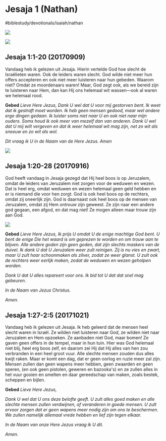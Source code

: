 # Jesaja 1 (Nathan)
#biblestudy/devotionals/isaiah/nathan

![]((null)/Afbeeldingsresultaat%20voor%20israel%20north%20and%20south%20kingdoms.jpeg)



![]((null)/4EED9986-3190-4AFC-BA0D-2D349B270BA5.png)


## Jesaja 1:1-20 (20170909)
Vandaag heb ik gelezen uit Jesaja. Hierin vertelde God hoe slecht de Israëlieten waren. Ook de leiders waren slecht. God wilde niet meer hun offers accepteren en ook niet meer luisteren naar hun gebeden. Waarom niet? Omdat ze moordenaars waren! 
Maar, God zegt ook, als we bereid zijn te luisteren naar Hem, dan kan Hij ons helemaal wit wassen—ook al waren we helemaal rood. 

**Gebed**
*Lieve Here Jezus,* 
*Dank U wel dat U voor mij gestorven bent. Ik weet dat ik gestraft moet worden. Ik heb geen mensen gedood, maar wel andere erge dingen gedaan. Ik luister soms niet naar U en ook niet naar mijn ouders. Soms houd ik ook meer van mezelf dan van anderen.* 
*Dank U wel dat U mij wilt vergeven en dat ik weer helemaal wit mag zijn, net zo wit als sneeuw en zo wit als wol.* 

*Dit vraag ik U in de Naam van de Here Jezus.* 
*Amen*


![]((null)/Leiderschap.png)

## Jesaja 1:20-28 (20170916)
God heeft vandaag in Jesaja gezegd dat Hij heel boos is op Jeruzalem, omdat de leiders van Jeruzalem niet zorgen voor de weduwen en wezen. Dat is heel erg, omdat weduwen en wezen helemaal geen geld hebben en er is niemand die voor hen zorgt. 
God is ook heel boos op de rechters, omdat zij oneerlijk zijn. God is daarnaast ook heel boos op de mensen van Jeruzalem, omdat zij Hem *ontrouw* zijn geweest. Ze zijn naar een andere god gegaan, een afgod, en dat mag niet! Ze mogen alleen maar trouw zijn aan God. 

![]((null)/Trouw%20en%20ontrouw.png)


**Gebed**
*Lieve Here Jezus,*
*Ik prijs U omdat U de enige machtige God bent. U bent de enige Die het waard is om geprezen te worden en om trouw aan te blijven. Alle andere goden zijn geen goden, dat zijn slechts maskers van de duivel.* 
*Ik dank U dat U Jeruzalem weer zult reinigen. Zij is nu vies en zwart, maar U zult haar schoonmaken als zilver, zodat ze weer glanst. U zult ook de rechters weer eerlijk maken, zodat de weduwen en wezen geholpen worden.* 

*Dank U dat U alles repareert voor ons. Ik bid tot U dat dat snel mag gebeuren.* 

*In de Naam van Jezus Christus.*

*Amen.*

## Jesaja 1:27-2:5 (20171021)
Vandaag heb ik gelezen uit Jesaja. Ik heb geleerd dat de mensen heel slecht waren in Israël. Ze wilden niet luisteren naar God, ze wilden niet naar Jeruzalem en Hem opzoeken. Ze aanbaden niet God, maar bomen! Ze gaven geen offers in de tempel, maar in hun tuin. 
Hier was God helemaal niet blij, heel erg boos zelf, en daarom zei Hij dat Hij alles van hen zou verbranden in een heel groot vuur. Alle slechte mensen zouden dus alles kwijt raken. 
Maar er komt een dag, dat er geen oorlog en ruzie meer zal zijn. Mensen zullen dan geen wapens meer hebben, geen zwaarden en geen speren, (en ook geen pistolen, geweren en bazooka's) en ze zullen alles in het vuur gooien en smelten en daar gereedschap van maken, zoals bestek, scheppen en bijlen. 

**Gebed**
*Lieve Here Jezus,* 

*Dank U wel dat U ons deze belofte geeft. U zult alles goed maken en alle slechte mensen zullen verdwijnen, of veranderen in goede mensen. U zult ervoor zorgen dat er geen wapens meer nodig zijn om ons te beschermen. We zullen namelijk allemaal vrede hebben en lief zijn tegen elkaar.* 

*In de Naam van onze Here Jezus vraag ik U dit.* 

*Amen.*